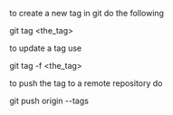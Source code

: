 to create a new tag in git do the following

git tag <the_tag>

to update a tag use

git tag -f <the_tag>

to push the tag to a remote repository do

git push origin --tags